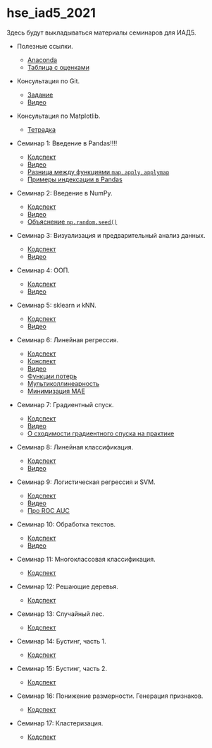 # hse_iad5_2021
Здесь будут выкладываться материалы семинаров для ИАД5.

- Полезные ссылки.
  - [Anaconda](https://www.anaconda.com/products/individual)
  - [Таблица с оценками](https://docs.google.com/spreadsheets/d/1bveVtysWEZogdRssbqiNPovguRq3ejP7fMEMVHcNzaM/edit?usp=sharing)
  
- Консультация по Git.
  - [Задание](https://github.com/V-Marco/hse_iad5_2021/blob/main/misc/git_cons/git_cons.pdf)
  - [Видео](https://youtu.be/abGTdpA9aYo)

- Консультация по Matplotlib.
  - [Тетрадка](https://github.com/V-Marco/hse_iad5_2021/blob/main/misc/vis_cons/matplotlib_cons.ipynb)

- Семинар 1: Введение в Pandas!!!!
  - [Кодспект](https://github.com/V-Marco/hse_iad5_2021/blob/main/seminar1/sem1_pandas.ipynb)
  - [Видео](https://youtu.be/qPJjyeLOm7w)
  - [Разница между функциями `map`, `apply`, `applymap`](https://stackoverflow.com/questions/19798153/difference-between-map-applymap-and-apply-methods-in-pandas)
  - [Примеры индексации в Pandas](https://github.com/V-Marco/hse_iad5_2021/blob/main/misc/pandas_indexing_examples.ipynb)
  
- Семинар 2: Введение в NumPy.
  - [Кодспект](https://github.com/V-Marco/hse_iad5_2021/blob/main/seminar2/sem02_numpy.ipynb)
  - [Видео](https://youtu.be/gOkitx_tnOg)
  - [Объяснение `np.random.seed()`](https://stackoverflow.com/questions/21494489/what-does-numpy-random-seed0-do)

- Семинар 3: Визуализация и предварительный анализ данных. 
  - [Кодспект](https://github.com/V-Marco/hse_iad5_2021/blob/main/seminar3/sem03_EDA.ipynb)
  - [Видео](https://youtu.be/OhS72gMNszw)
  
- Семинар 4: ООП.
  - [Кодспект](https://github.com/V-Marco/hse_iad5_2021/blob/main/seminar4/sem04_oop.ipynb)
  - [Видео](https://youtu.be/wtzh3asAgso)

- Семинар 5: sklearn и kNN.
  - [Кодспект](https://github.com/V-Marco/hse_iad5_2021/blob/main/seminar5/sem05-sklearn-knn.ipynb)
  - [Видео](https://youtu.be/cxLPW91HVBg)

- Семинар 6: Линейная регрессия.
  - [Кодспект](https://github.com/V-Marco/hse_iad5_2021/blob/main/seminar6/sem06_linreg.ipynb)
  - [Конспект](https://github.com/V-Marco/hse_iad5_2021/blob/main/seminar6/Sem_24_02.pdf)
  - [Видео](https://youtu.be/5IbdnDBb0WM)
  - [Функции потерь](https://heartbeat.fritz.ai/5-regression-loss-functions-all-machine-learners-should-know-4fb140e9d4b0)
  - [Мультиколлинеарность](https://stats.stackexchange.com/questions/361247/multicollinearity-and-predictive-performance)
  - [Минимизация MAE](https://stats.stackexchange.com/questions/355538/why-does-minimizing-the-mae-lead-to-forecasting-the-median-and-not-the-mean)

- Семинар 7: Градиентный спуск.
  - [Кодспект](https://github.com/V-Marco/hse_iad5_2021/blob/main/seminar7/sem07_grad.ipynb)
  - [Видео](https://youtu.be/lAP2j62T1ZQ)
  - [О сходимости градиентного спуска на практике](https://datascience.stackexchange.com/questions/24534/does-gradient-descent-always-converge-to-an-optimum)

- Семинар 8: Линейная классификация.
  - [Кодспект](https://github.com/V-Marco/hse_iad5_2021/blob/main/seminar8/sem08_linclass.ipynb)
  - [Видео](https://www.youtube.com/watch?v=bVAtnbyHvD8)

- Семинар 9: Логистическая регрессия и SVM.
  - [Кодспект](https://github.com/V-Marco/hse_iad5_2021/blob/main/seminar9/sem09_logit_svm.ipynb)
  - [Видео](https://youtu.be/u17GTGI3AJ4)
  - [Про ROC AUC](https://dyakonov.org/2017/07/28/auc-roc-площадь-под-кривой-ошибок/) 

- Семинар 10: Обработка текстов.
  - [Кодспект](https://github.com/V-Marco/hse_iad5_2021/blob/main/seminar10/sem10_texts.ipynb)
  - [Видео](https://youtu.be/lMttJQEgMac)

- Семинар 11: Многоклассовая классификация.
  - [Кодспект](https://github.com/V-Marco/hse_iad5_2021/blob/main/seminar11/sem11_multiclass_calibration.ipynb)

- Семинар 12: Решающие деревья.
  - [Кодспект](https://github.com/V-Marco/hse_iad5_2021/blob/main/seminar12/sem12_trees.ipynb)

- Семинар 13: Случайный лес.
  - [Кодспект](https://github.com/V-Marco/hse_iad5_2021/blob/main/seminar13/sem13_rf.ipynb)

- Семинар 14: Бустинг, часть 1.
  - [Кодспект](https://github.com/V-Marco/hse_iad5_2021/blob/main/seminar14/sem14_boosting_part1.ipynb)

- Семинар 15: Бустинг, часть 2.
  - [Кодспект](https://github.com/V-Marco/hse_iad5_2021/blob/main/seminar15/sem15_boostings_part2.ipynb)

- Семинар 16: Понижение размерности. Генерация признаков.
  - [Кодспект](https://github.com/V-Marco/hse_iad5_2021/blob/main/seminar16/sem16_pca_features.ipynb)

- Семинар 17: Кластеризация.
  - [Кодспект](https://github.com/V-Marco/hse_iad5_2021/blob/main/seminar17/sem17_clustering.ipynb)
